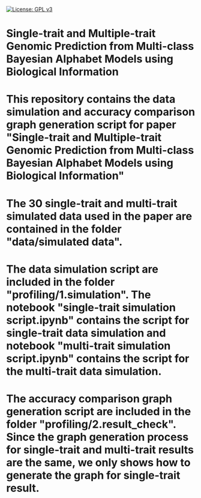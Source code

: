 [![License: GPL v3](https://img.shields.io/badge/License-GPL%20v3-blue.svg)](http://www.gnu.org/licenses/gpl-3.0)

# Single-trait and Multiple-trait Genomic Prediction from Multi-class Bayesian Alphabet Models using Biological Information

# This repository contains the data simulation and accuracy comparison graph generation script for paper "Single-trait and Multiple-trait Genomic Prediction from Multi-class Bayesian Alphabet Models using Biological Information"

# The 30 single-trait and multi-trait simulated data used in the paper are contained in the folder "data/simulated data".

# The data simulation script are included in the folder "profiling/1.simulation". The notebook "single-trait simulation script.ipynb" contains the script for single-trait data simulation and notebook "multi-trait simulation script.ipynb" contains the script for the multi-trait data simulation.

# The accuracy comparison graph generation script are included in the folder "profiling/2.result_check". Since the graph generation process for single-trait and multi-trait results are the same, we only shows how to generate the graph for single-trait result.
